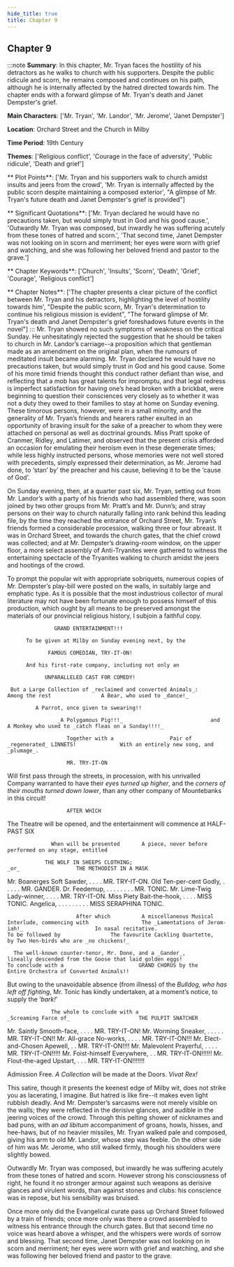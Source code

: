```yaml
---
hide_title: true
title: Chapter 9
---
```

## Chapter 9
:::note
**Summary**:
In this chapter, Mr. Tryan faces the hostility of his detractors as he walks to church with his supporters. Despite the public ridicule and scorn, he remains composed and continues on his path, although he is internally affected by the hatred directed towards him. The chapter ends with a forward glimpse of Mr. Tryan's death and Janet Dempster's grief.

**Main Characters**:
['Mr. Tryan', 'Mr. Landor', 'Mr. Jerome', 'Janet Dempster']

**Location**:
Orchard Street and the Church in Milby

**Time Period**:
19th Century

**Themes**:
['Religious conflict', 'Courage in the face of adversity', 'Public ridicule', 'Death and grief']

** Plot Points**:
['Mr. Tryan and his supporters walk to church amidst insults and jeers from the crowd', 'Mr. Tryan is internally affected by the public scorn despite maintaining a composed exterior', "A glimpse of Mr. Tryan's future death and Janet Dempster's grief is provided"]

** Significant Quotations**:
['Mr. Tryan declared he would have no precautions taken, but would simply trust in God and his good cause.', 'Outwardly Mr. Tryan was composed, but inwardly he was suffering acutely from these tones of hatred and scorn.', 'That second time, Janet Dempster was not looking on in scorn and merriment; her eyes were worn with grief and watching, and she was following her beloved friend and pastor to the grave.']

** Chapter Keywords**:
['Church', 'Insults', 'Scorn', 'Death', 'Grief', 'Courage', 'Religious conflict']

** Chapter Notes**:
['The chapter presents a clear picture of the conflict between Mr. Tryan and his detractors, highlighting the level of hostility towards him', "Despite the public scorn, Mr. Tryan's determination to continue his religious mission is evident", "The forward glimpse of Mr. Tryan's death and Janet Dempster's grief foreshadows future events in the novel"]
:::
Mr. Tryan showed no such symptoms of weakness on the critical Sunday. He unhesitatingly rejected the suggestion that he should be taken to church in Mr. Landor’s carriage--a proposition which that gentleman made as an amendment on the original plan, when the rumours of meditated insult became alarming. Mr. Tryan declared he would have no precautions taken, but would simply trust in God and his good cause. Some of his more timid friends thought this conduct rather defiant than wise, and reflecting that a mob has great talents for impromptu, and that legal redress is imperfect satisfaction for having one’s head broken with a brickbat, were beginning to question their consciences very closely as to whether it was not a duty they owed to their families to stay at home on Sunday evening. These timorous persons, however, were in a small minority, and the generality of Mr. Tryan’s friends and hearers rather exulted in an opportunity of braving insult for the sake of a preacher to whom they were attached on personal as well as doctrinal grounds. Miss Pratt spoke of Cranmer, Ridley, and Latimer, and observed that the present crisis afforded an occasion for emulating their heroism even in these degenerate times; while less highly instructed persons, whose memories were not well stored with precedents, simply expressed their determination, as Mr. Jerome had done, to ‘stan’ by’ the preacher and his cause, believing it to be the ‘cause of God’. 

On Sunday evening, then, at a quarter past six, Mr. Tryan, setting out from Mr. Landor’s with a party of his friends who had assembled there, was soon joined by two other groups from Mr. Pratt’s and Mr. Dunn’s; and stray persons on their way to church naturally falling into rank behind this leading file, by the time they reached the entrance of Orchard Street, Mr. Tryan’s friends formed a considerable procession, walking three or four abreast. It was in Orchard Street, and towards the church gates, that the chief crowd was collected; and at Mr. Dempster’s drawing-room window, on the upper floor, a more select assembly of Anti-Tryanites were gathered to witness the entertaining spectacle of the Tryanites walking to church amidst the jeers and hootings of the crowd. 

To prompt the popular wit with appropriate sobriquets, numerous copies of Mr. Dempster’s play-bill were posted on the walls, in suitably large and emphatic type. As it is possible that the most industrious collector of mural literature may not have been fortunate enough to possess himself of this production, which ought by all means to be preserved amongst the materials of our provincial religious history, I subjoin a faithful copy. 

                   GRAND ENTERTAINMENT!!! 

          To be given at Milby on Sunday evening next, by the 

                 FAMOUS COMEDIAN, TRY-IT-ON! 

          And his first-rate company, including not only an 

                UNPARALLELED CAST FOR COMEDY! 

     But a Large Collection of _reclaimed and converted Animals_:                      Among the rest                A Bear, who used to _dance!_ 

             A Parrot, once given to swearing!! 

                    _A Polygamous Pig!!!_                            and         A Monkey who used to _catch fleas on a Sunday!!!!_ 

                       Together with a                  Pair of _regenerated_ LINNETS!              With an entirely new song, and _plumage_. 

                       MR. TRY-IT-ON 

   Will first pass through the streets, in procession, with his    unrivalled Company warranted to have their _eyes turned up higher_,    and the _corners of their mouths turned down lower_, than any other    company of Mountebanks in this circuit! 

                       AFTER WHICH 

   The Theatre will be opened, and the entertainment will                 commence at HALF-PAST SIX 

                  When will be presented       A piece, never before performed on any stage, entitled 

                THE WOLF IN SHEEPS CLOTHING;                                _or_                  THE METHODIST IN A MASK 

   Mr. Boanerges Soft Sawder,  .  .  .  .  MR. TRY-IT-ON.    Old Ten-per-cent Godly,  .  .  .  .  .  MR. GANDER.    Dr. Feedemup,   .  .  .  .  .  .  .  .  MR. TONIC.    Mr. Lime-Twig Lady-winner,  .  .  .  .  MR. TRY-IT-ON.      Miss Piety Bait-the-hook, .  .  .  .  MISS TONIC.      Angelica,  .  .  .  .  .  .  .  .  .  MISS SERAPHINA TONIC. 

                          After which          A miscellaneous Musical Interlude, commencing with                 The _Lamentations of Jerom-iah!_                       In nasal recitative.                        To be followed by                The favourite Cackling Quartette,              by Two Hen-birds who are _no chickens!_ 

      The well-known counter-tenor, Mr. Done, and a _Gander_,       lineally descended from the Goose that laid golden eggs!                        To conclude with a                        GRAND CHORUS by the              Entire Orchestra of Converted Animals!! 

   But owing to the unavoidable absence (from illness) of the _Bulldog,    who has left off fighting_, Mr. Tonic has kindly undertaken, at a    moment’s notice, to supply the ‘_bark!_’ 

                  The whole to conclude with a                      _Screaming Farce of_                      THE PULPIT SNATCHER 

   Mr. Saintly Smooth-face,  .  .  .  .  MR. TRY-IT-ON!    Mr. Worming Sneaker,   .  .  .  .  .  MR. TRY-IT-ON!!    Mr. All-grace No-works,   .  .  .  .  MR. TRY-IT-ON!!!    Mr. Elect-and-Chosen Apewell,   .  .  MR. TRY-IT-ON!!!!    Mr. Malevolent Prayerful, .  .  .  .  MR. TRY-IT-ON!!!!!    Mr. Foist-himself Everywhere,   .  .  MR. TRY-IT-ON!!!!!!    Mr. Flout-the-aged Upstart,  .  .  .  MR. TRY-IT-ON!!!!!!! 

   Admission Free. _A Collection_ will be made at the Doors.                       _Vivat Rex!_ 

This satire, though it presents the keenest edge of Milby wit, does not strike you as lacerating, I imagine. But hatred is like fire--it makes even light rubbish deadly. And Mr. Dempster’s sarcasms were not merely visible on the walls; they were reflected in the derisive glances, and audible in the jeering voices of the crowd. Through this pelting shower of nicknames and bad puns, with an _ad libitum_ accompaniment of groans, howls, hisses, and hee-haws, but of no heavier missiles, Mr. Tryan walked pale and composed, giving his arm to old Mr. Landor, whose step was feeble. On the other side of him was Mr. Jerome, who still walked firmly, though his shoulders were slightly bowed. 

Outwardly Mr. Tryan was composed, but inwardly he was suffering acutely from these tones of hatred and scorn. However strong his consciousness of right, he found it no stronger armour against such weapons as derisive glances and virulent words, than against stones and clubs: his conscience was in repose, but his sensibility was bruised. 

Once more only did the Evangelical curate pass up Orchard Street followed by a train of friends; once more only was there a crowd assembled to witness his entrance through the church gates. But that second time no voice was heard above a whisper, and the whispers were words of sorrow and blessing. That second time, Janet Dempster was not looking on in scorn and merriment; her eyes were worn with grief and watching, and she was following her beloved friend and pastor to the grave. 

